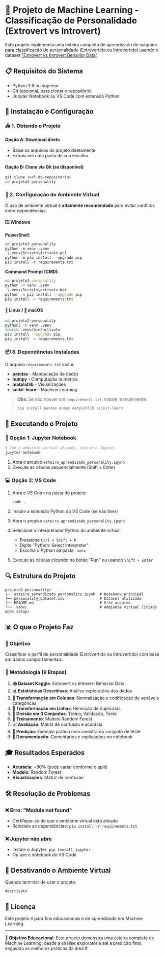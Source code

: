 # 🤖 Projeto de Machine Learning - Classificação de Personalidade (Extrovert vs Introvert)

Este projeto implementa uma esteira completa de aprendizado de máquina para classificação de personalidade (Extrovertido ou Introvertido) usando o dataset ["Extrovert vs Introvert Behavior Data"](https://www.kaggle.com/datasets/rakeshkapilavai/extrovert-vs-introvert-behavior-data).

## 📋 Requisitos do Sistema

- Python 3.8 ou superior
- Git (opcional, para clonar o repositório)
- Jupyter Notebook ou VS Code com extensão Python

## 🚀 Instalação e Configuração

### 📥 1. Obtendo o Projeto

#### Opção A: Download direto

- Baixe os arquivos do projeto diretamente
- Extraia em uma pasta de sua escolha

#### Opção B: Clone via Git (se disponível)

```bash
git clone <url-do-repositorio>
cd projeto2-personality
```

### 🔧 2. Configuração do Ambiente Virtual

O uso de ambiente virtual é **altamente recomendado** para evitar conflitos entre dependências.

#### 🪟 Windows

**PowerShell:**

```powershell
cd projeto2-personality
python -m venv .venv
.\.venv\Scripts\Activate.ps1
python -m pip install --upgrade pip
pip install -r requirements.txt
```

**Command Prompt (CMD):**

```cmd
cd projeto2-personality
python -m venv .venv
.\.venv\Scripts\activate.bat
python -m pip install --upgrade pip
pip install -r requirements.txt
```

#### 🐧 Linux / 🍎 macOS

```bash
cd projeto2-personality
python3 -m venv .venv
source .venv/bin/activate
pip install --upgrade pip
pip install -r requirements.txt
```

### 📦 3. Dependências Instaladas

O arquivo `requirements.txt` inclui:

- **pandas** - Manipulação de dados
- **numpy** - Computação numérica
- **matplotlib** - Visualizações
- **scikit-learn** - Machine Learning

> **Obs:** Se não houver um `requirements.txt`, instale manualmente:
> 
> ```bash
> pip install pandas numpy matplotlib scikit-learn
> ```

## 🎯 Executando o Projeto

### 📓 Opção 1: Jupyter Notebook

```bash
# Com o ambiente virtual ativado, inicie o Jupyter
jupyter notebook
```

1. Abra o arquivo `esteira_aprendizado_personality.ipynb`
2. Execute as células sequencialmente (Shift + Enter)

### 💻 Opção 2: VS Code

1. Abra o VS Code na pasta do projeto:

   ```bash
   code .
   ```

2. Instale a extensão Python do VS Code (se não tiver)
3. Abra o arquivo `esteira_aprendizado_personality.ipynb`
4. Selecione o interpretador Python do ambiente virtual:
   - Pressione `Ctrl + Shift + P`
   - Digite "Python: Select Interpreter"
   - Escolha o Python da pasta `.venv`
5. Execute as células clicando no botão "Run" ou usando `Shift + Enter`

## 🔍 Estrutura do Projeto

```
projeto2-personality/
├── esteira_aprendizado_personality.ipynb  # Notebook principal
├── personality_dataset.csv                # Dataset utilizado
├── README.md                              # Este arquivo
└── .venv/                                 # Ambiente virtual (criado após setup)
```

## 📊 O que o Projeto Faz

### 🎯 Objetivo

Classificar o perfil de personalidade (Extrovertido ou Introvertido) com base em dados comportamentais.

### 🔄 Metodologia (9 Etapas)

1. **📥 Dataset Kaggle**: Extrovert vs Introvert Behavior Data
2. **📊 Estatísticas Descritivas**: Análise exploratória dos dados
3. **🔄 Transformação em Colunas**: Normalização e codificação de variáveis categóricas
4. **🧹 Transformação em Linhas**: Remoção de duplicatas
5. **📂 Divisão em 3 Conjuntos**: Treino, Validação, Teste
6. **🤖 Treinamento**: Modelo Random Forest
7. **📈 Avaliação**: Matriz de confusão e acurácia
8. **🔮 Predição**: Exemplo prático com amostra do conjunto de teste
9. **📝 Documentação**: Comentários e explicações no notebook

## 🎓 Resultados Esperados

- **Acurácia**: ~90% (pode variar conforme o split)
- **Modelo**: Random Forest
- **Visualizações**: Matriz de confusão

## 🛠️ Resolução de Problemas

### ❌ Erro: "Module not found"

- Certifique-se de que o ambiente virtual está ativado
- Reinstale as dependências: `pip install -r requirements.txt`

### ❌ Jupyter não abre

- Instale o Jupyter: `pip install jupyter`
- Ou use o notebook do VS Code

## 🔄 Desativando o Ambiente Virtual

Quando terminar de usar o projeto:

```bash
deactivate
```

## 📄 Licença

Este projeto é para fins educacionais e de aprendizado em Machine Learning.

---

**🎯 Objetivo Educacional**: Este projeto demonstra uma esteira completa de Machine Learning, desde a análise exploratória até a predição final, seguindo as melhores práticas da área.#
